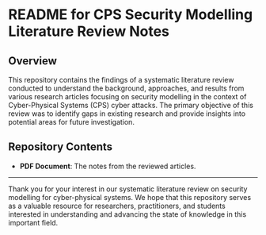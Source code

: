 # README for CPS Security Modelling Literature Review Notes

## Overview

This repository contains the findings of a systematic literature review conducted to understand the background, approaches, and results from various research articles focusing on security modelling in the context of Cyber-Physical Systems (CPS) cyber attacks. The primary objective of this review was to identify gaps in existing research and provide insights into potential areas for future investigation.

## Repository Contents

- **PDF Document**: The notes from the reviewed articles.

---

Thank you for your interest in our systematic literature review on security modelling for cyber-physical systems. We hope that this repository serves as a valuable resource for researchers, practitioners, and students interested in understanding and advancing the state of knowledge in this important field.
